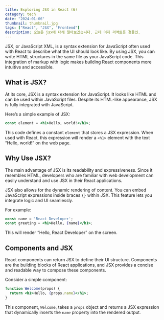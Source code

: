 ```yaml
---
title: Exploring JSX in React (6)
category: tech
date: "2024-01-06"
thumbnail: thumbnail.jpg
tags: ["React", "JSX", "Frontend"]
description: 오늘은 jsx에 대해 알아보겠습니다. 근데 이제 리액트를 곁들인.
---
```


JSX, or JavaScript XML, is a syntax extension for JavaScript often used with React to describe what the UI should look like. By using JSX, you can write HTML structures in the same file as your JavaScript code. This integration of markup with logic makes building React components more intuitive and accessible.

## What is JSX?

At its core, JSX is a syntax extension for JavaScript. It looks like HTML and can be used within JavaScript files. Despite its HTML-like appearance, JSX is fully integrated with JavaScript.

Here’s a simple example of JSX:

```jsx
const element = <h1>Hello, world!</h1>;
```

This code defines a constant `element` that stores a JSX expression. When used with React, this expression will render a `<h1>` element with the text “Hello, world!” on the web page.

## Why Use JSX?

The main advantage of JSX is its readability and expressiveness. Since it resembles HTML, developers who are familiar with web development can easily understand and use JSX in their React applications.

JSX also allows for the dynamic rendering of content. You can embed JavaScript expressions inside braces `{}` within JSX. This feature lets you integrate logic and UI seamlessly.

For example:

```jsx
const name = 'React Developer';
const greeting = <h1>Hello, {name}</h1>;
```

This will render “Hello, React Developer” on the screen.

## Components and JSX

React components can return JSX to define their UI structure. Components are the building blocks of React applications, and JSX provides a concise and readable way to compose these components.

Consider a simple component:

```jsx
function Welcome(props) {
  return <h1>Hello, {props.name}</h1>;
}
```

This component, `Welcome`, takes a `props` object and returns a JSX expression that dynamically inserts the `name` property into the rendered output.
